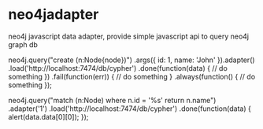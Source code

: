 neo4jadapter
============

neo4j javascript data adapter, provide simple javascript api to query neo4j graph db

neo4j.query("create (n:Node{node})")
        .args({
          id: 1,
          name: 'John'
        }).adapter()
        .load('http://localhost:7474/db/cypher')
        .done(function(data) {
          // do something
        })
        .fail(function(err)) {
          // do something
        }
        .always(function() {
          // do something
        });

neo4j.query("match (n:Node) where n.id = '%s' return n.name")
        .adapter('1')
        .load('http://localhost:7474/db/cypher')
        .done(function(data) {
          alert(data.data[0][0]);
        });
